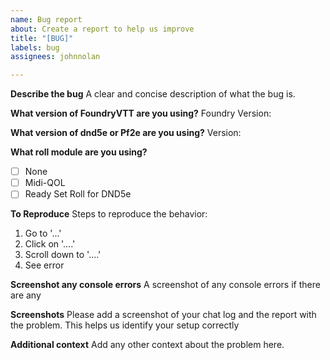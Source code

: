 ```yaml
---
name: Bug report
about: Create a report to help us improve
title: "[BUG]"
labels: bug
assignees: johnnolan

---
```


**Describe the bug**
A clear and concise description of what the bug is.

**What version of FoundryVTT are you using?**
Foundry Version: 

**What version of dnd5e or Pf2e are you using?**
Version: 

**What roll module are you using?**

- [ ] None
- [ ] Midi-QOL
- [ ] Ready Set Roll for DND5e

**To Reproduce**
Steps to reproduce the behavior:
1. Go to '...'
2. Click on '....'
3. Scroll down to '....'
4. See error

**Screenshot any console errors**
A screenshot of any console errors if there are any

**Screenshots**
Please add a screenshot of your chat log and the report with the problem. This helps us identify your setup correctly 

**Additional context**
Add any other context about the problem here.
